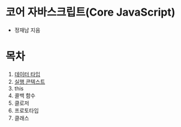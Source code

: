 # 코어 자바스크립트(Core JavaScript)

- 정재남 지음

# 목차

1. [데이터 타입](https://github.com/sunghyunjeonme/TIL/blob/master/Book/corejs/corejs-datatype.md)
2. [실행 콘텍스트](https://github.com/sunghyunjeonme/TIL/blob/master/Book/corejs/corejs-execution-context.md)
3. this
4. 콜백 함수
5. 클로저
6. 프로토타입
7. 클래스
